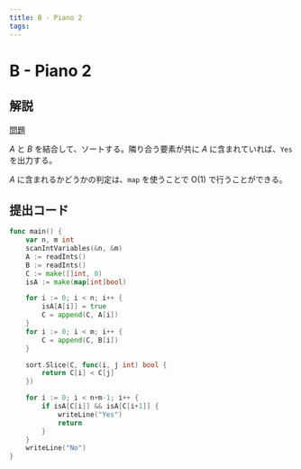 ```yaml
---
title: B - Piano 2
tags:
---
```


# B - Piano 2

## 解説

[問題](https://atcoder.jp/contests/abc355/tasks/abc355_b)

$A$ と $B$ を結合して、ソートする。隣り合う要素が共に $A$ に含まれていれば、`Yes` を出力する。

$A$ に含まれるかどうかの判定は、`map` を使うことで $\mathrm{O}(1)$ で行うことができる。

## 提出コード

```go
func main() {
	var n, m int
	scanIntVariables(&n, &m)
	A := readInts()
	B := readInts()
	C := make([]int, 0)
	isA := make(map[int]bool)

	for i := 0; i < n; i++ {
		isA[A[i]] = true
		C = append(C, A[i])
	}
	for i := 0; i < m; i++ {
		C = append(C, B[i])
	}

	sort.Slice(C, func(i, j int) bool {
		return C[i] < C[j]
	})

	for i := 0; i < n+m-1; i++ {
		if isA[C[i]] && isA[C[i+1]] {
			writeLine("Yes")
			return
		}
	}
	writeLine("No")
}
```
